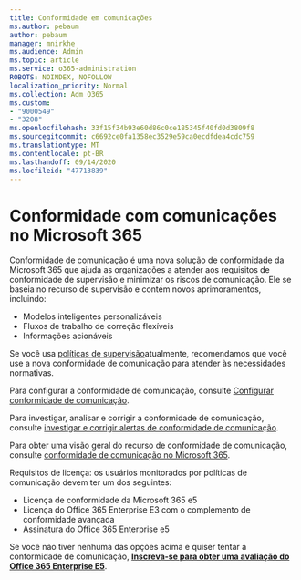```yaml
---
title: Conformidade em comunicações
ms.author: pebaum
author: pebaum
manager: mnirkhe
ms.audience: Admin
ms.topic: article
ms.service: o365-administration
ROBOTS: NOINDEX, NOFOLLOW
localization_priority: Normal
ms.collection: Adm_O365
ms.custom:
- "9000549"
- "3208"
ms.openlocfilehash: 33f15f34b93e60d86c0ce185345f40fd0d3809f8
ms.sourcegitcommit: c6692ce0fa1358ec3529e59ca0ecdfdea4cdc759
ms.translationtype: MT
ms.contentlocale: pt-BR
ms.lasthandoff: 09/14/2020
ms.locfileid: "47713839"
---
```

# <a name="communication-compliance-in-microsoft-365"></a>Conformidade com comunicações no Microsoft 365

Conformidade de comunicação é uma nova solução de conformidade da Microsoft 365 que ajuda as organizações a atender aos requisitos de conformidade de supervisão e minimizar os riscos de comunicação. Ele se baseia no recurso de supervisão e contém novos aprimoramentos, incluindo:

- Modelos inteligentes personalizáveis
- Fluxos de trabalho de correção flexíveis
- Informações acionáveis

Se você usa [políticas de supervisão](https://docs.microsoft.com/microsoft-365/compliance/supervision-policies)atualmente, recomendamos que você use a nova conformidade de comunicação para atender às necessidades normativas.

Para configurar a conformidade de comunicação, consulte [Configurar conformidade de comunicação](https://docs.microsoft.com/microsoft-365/compliance/communication-compliance-configure).

Para investigar, analisar e corrigir a conformidade de comunicação, consulte [investigar e corrigir alertas de conformidade de comunicação](https://docs.microsoft.com/microsoft-365/compliance/communication-compliance-investigate-remediate).

Para obter uma visão geral do recurso de conformidade de comunicação, consulte [conformidade de comunicação no Microsoft 365](https://docs.microsoft.com/microsoft-365/compliance/communication-compliance).

Requisitos de licença: os usuários monitorados por políticas de comunicação devem ter um dos seguintes:

- Licença de conformidade da Microsoft 365 e5
- Licença do Office 365 Enterprise E3 com o complemento de conformidade avançada
- Assinatura do Office 365 Enterprise e5

Se você não tiver nenhuma das opções acima e quiser tentar a conformidade de comunicação, **[Inscreva-se para obter uma avaliação do Office 365 Enterprise E5](https://go.microsoft.com/fwlink/p/?LinkID=698279)**.